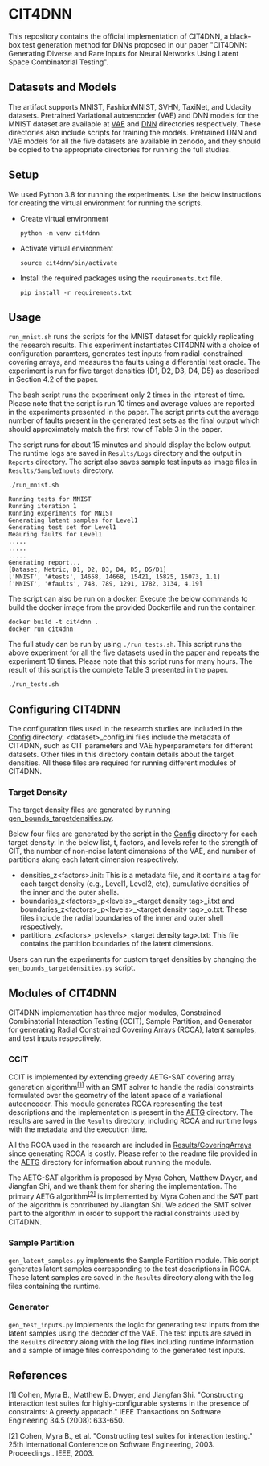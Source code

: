 # CIT4DNN

This repository contains the official implementation of CIT4DNN, a black-box test generation method for DNNs proposed in our paper "CIT4DNN: Generating Diverse and Rare Inputs for Neural Networks Using Latent Space Combinatorial Testing".

## Datasets and Models
The artifact supports MNIST, FashionMNIST, SVHN, TaxiNet, and Udacity datasets. Pretrained Variational autoencoder (VAE) and DNN models for the MNIST dataset are available at [VAE](https://github.com/less-lab-uva/CIT4DNN/tree/main/VAE) and [DNN](https://github.com/less-lab-uva/CIT4DNN/tree/main/DNN) directories respectively. These directories also include scripts for training the models. 
Pretrained DNN and VAE models for all the five datasets are available in zenodo, and they should be copied to the appropriate directories for running the full studies.

## Setup
We used Python 3.8 for running the experiments. Use the below instructions for creating the virtual environment for running the scripts.
- Create virtual environment

    `python -m venv cit4dnn`
- Activate virtual environment

    `source cit4dnn/bin/activate`
- Install the required packages using the `requirements.txt` file.

    `pip install -r requirements.txt`

## Usage
`run_mnist.sh` runs the scripts for the MNIST dataset for quickly replicating the research results. This experiment instantiates CIT4DNN with a choice of configuration paramters, generates test inputs from radial-constrained covering arrays, and measures the faults using a differential test oracle. The experiment is run for five target densities {D1, D2, D3, D4, D5} as described in Section 4.2 of the paper.

The bash script runs the experiment only 2 times in the interest of time. Please note that the script is run 10 times and average values are reported in the experiments presented in the paper.
The script prints out the average number of faults present in the generated test sets as the final output which should approximately match the first row of Table 3 in the paper.
 
The script runs for about 15 minutes and should display the below output. The runtime logs are saved in `Results/Logs` directory and the output in `Reports` directory. The script also saves sample test inputs as image files in `Results/SampleInputs` directory.

```
./run_mnist.sh
	
Running tests for MNIST
Running iteration 1
Running experiments for MNIST
Generating latent samples for Level1
Generating test set for Level1
Meauring faults for Level1
.....
.....
.....
Generating report...
[Dataset, Metric, D1, D2, D3, D4, D5, D5/D1]
['MNIST', '#tests', 14658, 14668, 15421, 15825, 16073, 1.1]
['MNIST', '#faults', 748, 789, 1291, 1782, 3134, 4.19]
```

The script can also be run on a docker. Execute the below commands to build the docker image from the provided Dockerfile and run the container.

```
docker build -t cit4dnn .
docker run cit4dnn
```

The full study can be run by using `./run_tests.sh`. This script runs the above experiment for all the five datasets used in the paper and repeats the experiment 10 times.
Please note that this script runs for many hours. The result of this script is the complete Table 3 presented in the paper.

```
./run_tests.sh
```

## Configuring CIT4DNN

The configuration files used in the research studies are included in the [Config](https://github.com/less-lab-uva/CIT4DNN/tree/main/Config) directory.
\<dataset\>_config.ini files include the metadata of CIT4DNN, such as CIT parameters and VAE hyperparameters for different datasets. 
Other files in this directory contain details about the target densities.
All these files are required for running different modules of CIT4DNN.

### Target Density
The target density files are generated by running [gen_bounds_targetdensities.py](https://github.com/less-lab-uva/CIT4DNN/tree/main/gen_bounds_targetdensities.py).

Below four files are generated by the script in the [Config](https://github.com/less-lab-uva/CIT4DNN/tree/main/Config) directory for each target density. 
In the below list, t, factors, and levels refer to the strength of CIT, the number of non-noise latent dimensions of the VAE, and number of partitions along each latent dimension respectively.

- densities_z\<factors\>.init: This is a metadata file, and it contains a tag for each target density (e.g., Level1, Level2, etc), cumulative densities of the inner and the outer shells. 
- boundaries_z\<factors\>\_p\<levels\>\_\<target density tag\>\_i.txt and boundaries_z\<factors\>\_p\<levels\>\_\<target density tag\>\_o.txt: These files include the radial boundaries of the inner and outer shell respectively.
- partitions_z\<factors\>\_p\<levels\>\_\<target density tag\>.txt: This file contains the partition boundaries of the latent dimensions.

Users can run the experiments for custom target densities by changing the `gen_bounds_targetdensities.py` script.

## Modules of CIT4DNN
CIT4DNN implementation has three major modules, Constrained Combinatorial Interaction Testing (CCIT), Sample Partition, and Generator for generating Radial Constrained Covering Arrays (RCCA), latent samples, and test inputs respectively.

### CCIT
CCIT is implemented by extending greedy AETG-SAT covering array generation algorithm<sup>[[1]](#1)</sup> with an SMT solver to handle the radial constraints formulated over the geometry of the latent space of a variational autoencoder. This module generates RCCA representing the test descriptions and the implementation is present in the [AETG](https://github.com/less-lab-uva/CIT4DNN/tree/main/AETG) directory. 
The results are saved in the `Results` directory, including RCCA and runtime logs with the metadata and the execution time. 

All the RCCA used in the research are included in [Results/CoveringArrays](https://github.com/less-lab-uva/CIT4DNN/tree/main/Results/CoveringArrays) since generating RCCA is costly.
Please refer to the readme file provided in the [AETG](https://github.com/less-lab-uva/CIT4DNN/tree/main/AETG) directory for information about running the module.

The AETG-SAT algorithm is proposed by Myra Cohen, Matthew Dwyer, and Jiangfan Shi, and we thank them for sharing the implementation. The primary AETG algorithm<sup>[[2]](#2)</sup> is implemented by Myra Cohen and the SAT part of the algorithm is contributed by Jiangfan Shi. We added the SMT solver part to the algorithm in order to support the radial constraints used by CIT4DNN.

### Sample Partition
`gen_latent_samples.py` implements the Sample Partition module. 
This script generates latent samples corresponding to the test descriptions in RCCA. These latent samples are saved in the `Results` directory along with the log files containing the runtime.

### Generator
`gen_test_inputs.py` implements the logic for generating test inputs from the latent samples using the decoder of the VAE. The test inputs are saved in the `Results` directory along with the log files including runtime information and a sample of image files corresponding to the generated test inputs.



## References
<a id="1">[1]</a> Cohen, Myra B., Matthew B. Dwyer, and Jiangfan Shi. "Constructing interaction test suites for highly-configurable systems in the presence of constraints: A greedy approach." IEEE Transactions on Software Engineering 34.5 (2008): 633-650.

<a id="2">[2]</a> Cohen, Myra B., et al. "Constructing test suites for interaction testing." 25th International Conference on Software Engineering, 2003. Proceedings.. IEEE, 2003.
